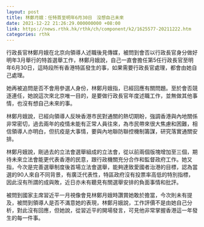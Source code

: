 ```yaml
---
layout: post
title: 林鄭月娥：任特首至明年6月30日　沒想自己未來
date: 2021-12-22 21:26:29.000000000 +08:00
link: https://news.rthk.hk/rthk/ch/component/k2/1625577-20211222.htm
categories: rthk
---
```


行政長官林鄭月娥在北京向領導人述職後見傳媒，被問到會否以行政長官身分做好明年3月舉行的特首選舉工作，林鄭月娥說，自己一直會擔任第5任行政長官至明年6月30日，這時段所有香港特區發生的事，如果需要行政長官處理，都會由她自己處理。

她再被追問是否不會用參選人身份，林鄭月娥指，已經回應有關問題。至於會否競逐連任，她說這次來北京唯一目的，是要做行政長官年度述職工作，並無做其他事情，也沒有想自己未來的事。

林鄭月娥說，已經向領導人反映香港市民對通關的熱切期盼，強調香港與內地關係非常密切，過去兩年的疫情未能有正常人員往來，為市民帶來很大焦慮和困難，相信領導人亦明白，但抗疫是大事情，要與內地聯防聯控機制籌謀，研究落實通關安排。 

林鄭月娥說，剛過去的立法會選舉組成的立法會，從以前兩個版塊增加至三個，期待未來立法會能更代表香港的民意，跟行政機關充分合作和監督政府工作。她又指，今次是完善選舉制度後首場立法會選舉，能夠達致愛國者治港的目標，認為當選的90人來自不同背景，有廣泛代表性，特區政府沒有投票率高低的特別指標，因此沒有所謂的成與敗，近日亦未有聽見有關選舉安排的負面事情和批評。

被問到國家主席習近平一月視像會見林鄭月娥時讚賞她敢於擔當，今次則未有提及，被問到領導人是否不滿意她的表現，林鄭月娥說，工作評價不是由她自己分析，對此沒有回應，但她說，從習近平的開場發言，可見他非常掌握香港這一年發生的每一件事。
